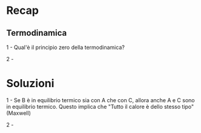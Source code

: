 # Recap
## Termodinamica
1 - Qual'è il principio zero della termodinamica?

2 - 


# Soluzioni
1 - Se B è in equilibrio termico sia con A che con C, allora anche A e C sono in equilibrio termico. Questo implica che "Tutto il calore è dello stesso tipo" (Maxwell)

2 - 
